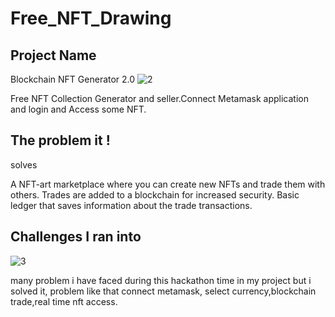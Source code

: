 # Free_NFT_Drawing

## Project Name

Blockchain NFT Generator 2.0
![2](https://user-images.githubusercontent.com/78801686/150967865-24f98e1e-3edf-4d72-8fdb-f3978d1e61ee.jpeg)

Free NFT Collection Generator and seller.Connect Metamask application and login and Access some NFT.
## The problem it !
solves

A NFT-art marketplace where you can create new NFTs and trade them with others. Trades are added to a blockchain for increased security. Basic ledger that saves information about the trade transactions.

## Challenges I ran into
![3](https://user-images.githubusercontent.com/78801686/150967845-aaabf306-4590-41e8-8baf-ace7e91c944e.jpeg)

many problem i have faced during this hackathon time in my project but i solved it, problem like that connect metamask, select currency,blockchain trade,real time nft access.


